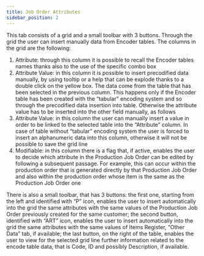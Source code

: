 ```yaml
---
title: Job Order Attributes
sidebar_position: 2
---
```


This tab consists of a grid and a small toolbar with 3 buttons. Through the grid the user can insert manually data from Encoder tables. The columns in the grid are the following:


 1. Attribute: through this column it is possible to recall the Encoder tables names thanks also to the use of the specific combo box
 2. Attribute Value: in this column it is possible to insert precodified data manually, by using tooltip or a help that can be explode thanks to a double click on the yellow box. The data come from the table that has been selected in the previous column. This happens only if the Encoder table has been created with the “tabular” encoding system and so through the precodified data insertion into table. Otherwise the attribute value has to be inserted into the other field manually, as follows
 3. Attribute Value: in this column the user can manually insert a value in order to be linked to the selected table into the “Attribute” column. In case of table without “tabular” encoding system the user is forced to insert an alphanumeric data into this column, otherwise it will not be possible to save the grid line
 4. Modifiable: in this column there is a flag that, if active, enables the user to decide which attribute in the Production Job Order can be edited by following a subsequent passage. For example, this can occur within the production order that is generated directly by that Production Job Order and also within the production order whose item is the same as the Production Job Order one

There is also a small toolbar, that has 3 buttons: the first one, starting from the left and identified with “P” icon, enables the user to insert automatically into the grid the same attributes with the same values of the Production Job Order previously created for the same customer; the second button, identified with “ART” icon, enables the user to insert automatically into the grid the same attributes with the same values of Items Register, “Other Data” tab, if available; the last button, on the right of the table, enables the user to view for the selected grid line further information related to the encode table data, that is Code, ID and possibly Description, if available.






